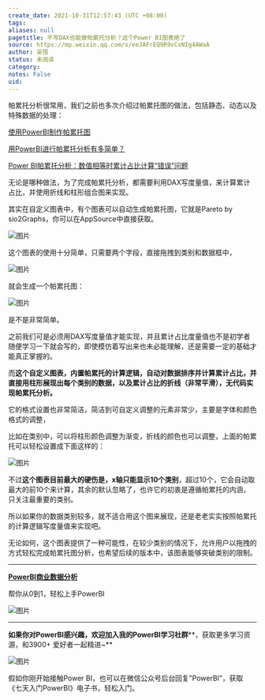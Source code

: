 ```yaml
---
create_date: 2021-10-31T12:57:43 (UTC +08:00)
tags: 
aliases: null
pagetitle: 不写DAX也能做帕累托分析？这个Power BI图表绝了
source: https://mp.weixin.qq.com/s/eeJAFrEQ9R9vCxNIg4AWaA
author: 采悟
status: 未阅读
category: 
notes: False
uid: 
---
```


帕累托分析很常用，我们之前也多次介绍过帕累托图的做法，包括静态、动态以及特殊数据的处理：

[使用PowerBI制作帕累托图](http://mp.weixin.qq.com/s?__biz=MzA4MzQwMjY4MA==&mid=2484067854&idx=1&sn=bd282fa65514734b6762b63704fae8f2&chksm=8e0c74d9b97bfdcf7677fadf031b177fd1e89b8a5695928f8e33173cb6a338d03d221ebb7953&scene=21#wechat_redirect)  

[用PowerBI进行帕累托分析有多简单？](http://mp.weixin.qq.com/s?__biz=MzA4MzQwMjY4MA==&mid=2484067876&idx=1&sn=ba8ad9deb639090dcf087dceb95c8131&chksm=8e0c74f3b97bfde5d8908228131977bf957e6792e3ebce4ee5eefe43dee483ce6c597151b4ab&scene=21#wechat_redirect)  

[Power BI帕累托分析：数值相等时累计占比计算“错误”问题](http://mp.weixin.qq.com/s?__biz=MzA4MzQwMjY4MA==&mid=2484071565&idx=1&sn=3fe93535f6408a76264d0841eae77746&chksm=8e0c465ab97bcf4c8faf4d7bb6d1a4c252a5cb755fe2ee7f42c6213744f2be62de352fbd9993&scene=21#wechat_redirect)  

无论是哪种做法，为了完成帕累托分析，都需要利用DAX写度量值，来计算累计占比，并使用折线和柱形组合图来实现。

其实在自定义图表中，有个图表可以自动生成帕累托图，它就是Pareto by sio2Graphs，你可以在AppSource中直接获取。

![图片](https://mmbiz.qpic.cn/mmbiz_png/aHEbZtANQJNtS3libZib4ozSv2u2nBMZaRoTxAI9XezSaBjotd3GpFNN35d37FVYE8Xxu79Z7odNzONx2icc8VEOw/640?wx_fmt=png&wxfrom=5&wx_lazy=1&wx_co=1)

这个图表的使用十分简单，只需要两个字段，直接拖拽到类别和数据框中，

![图片](https://mmbiz.qpic.cn/mmbiz_png/aHEbZtANQJNtS3libZib4ozSv2u2nBMZaR3esEpy1SWLwqLFxSdp76ljjISmyLg4Fp63GtYZwpgUDwZxRib0mDdIg/640?wx_fmt=png&wxfrom=5&wx_lazy=1&wx_co=1)

就会生成一个帕累托图：

![图片](https://mmbiz.qpic.cn/mmbiz_png/aHEbZtANQJNtS3libZib4ozSv2u2nBMZaRWMlUFsUKmsa6UB1k7zdkYMQ0QBw7UNOY33IfXt7yibS50D9vZ1fu7dA/640?wx_fmt=png&wxfrom=5&wx_lazy=1&wx_co=1)

是不是非常简单。  

之前我们可是必须用DAX写度量值才能实现，并且累计占比度量值也不是初学者随便学习一下就会写的，即使模仿着写出来也未必能理解，还是需要一定的基础才能真正掌握的。

而**这个自定义图表，内置帕累托的计算逻辑，自动对数据排序并计算累计占比，并直接用柱形展现出每个类别的数据，以及累计占比的折线（非常平滑），无代码实现帕累托分析。**

它的格式设置也非常简洁，简洁到可自定义调整的元素非常少，主要是字体和颜色格式的调整，

比如在类别中，可以将柱形颜色调整为渐变，折线的颜色也可以调整，上面的帕累托可以轻松设置成下面这样的：

![图片](https://mmbiz.qpic.cn/mmbiz_png/aHEbZtANQJNtS3libZib4ozSv2u2nBMZaRCLRRqzUPknw6O6Wicw2ibNUSen53zjiaxS487oSmK64gKvlF4LB69AN3A/640?wx_fmt=png&wxfrom=5&wx_lazy=1&wx_co=1)

不过**这个图表目前最大的硬伤是，x轴只能显示10个类别**，超过10个，它会自动取最大的前10个来计算，其余的默认忽略了，也许它的初衷是遵循帕累托的内涵，只关注最重要的类别。

所以如果你的数据类别较多，就不适合用这个图来展现，还是老老实实按照帕累托的计算逻辑写度量值来实现吧。

无论如何，这个图表提供了一种可能性，在较少类别的情况下，允许用户以拖拽的方式轻松完成帕累托图分析，也希望后续的版本中，该图表能够突破类别的限制。

___

[**PowerBI商业数据分析**](http://mp.weixin.qq.com/s?__biz=MzA4MzQwMjY4MA==&mid=2484074987&idx=1&sn=5cf4ba4b683ee9136bb7a26f6e9bcf01&chksm=8e0c533cb97bda2add48a4576b9c1e230249a5a4160dd93cd677a37ea21d26fc9cc26fc4cb1c&scene=21#wechat_redirect)

帮你从0到1，轻松上手PowerBI

![图片](https://mmbiz.qpic.cn/mmbiz_png/aHEbZtANQJN6oGnIQSa3kx3M0QQESdrYCTV9SBx5LXD4kp3icA9LouW3YN2z2njBWWQzM1zia9Fbeky0fdIpNakw/640?wx_fmt=png&wxfrom=5&wx_lazy=1&wx_co=1)

___

**如果你对PowerBI感兴趣，欢迎加入我的PowerBI学习社群****，获取更多学习资源，和3900+ 爱好者一起精进~**

![图片](https://mmbiz.qpic.cn/mmbiz_png/aHEbZtANQJMqicSUp5EfHiae4ibtEjIZsDCy5RUEz1Yp2hsG1ExlG3XiaqfWPqspJ1oiaEcKjuJCKPStBaWQXO6SOew/640?wx_fmt=png&wxfrom=5&wx_lazy=1&wx_co=1)

假如你刚开始接触Power BI，也可以在微信公众号后台回复"PowerBI"，获取《七天入门PowerBI》电子书，轻松入门。

